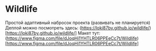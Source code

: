# **Wildlife**
Простой адаптивный набросок проекта (развивать не планируется)
Деплой можно посмотреть здесь: (https://loki87by.github.io/wildlife/) [https://loki87by.github.io/wildlife/]
Макет тут: (https://www.figma.com/file/dJoqHi1YHTLR06PPEeCc7t/Wildlife) [https://www.figma.com/file/dJoqHi1YHTLR06PPEeCc7t/Wildlife]

